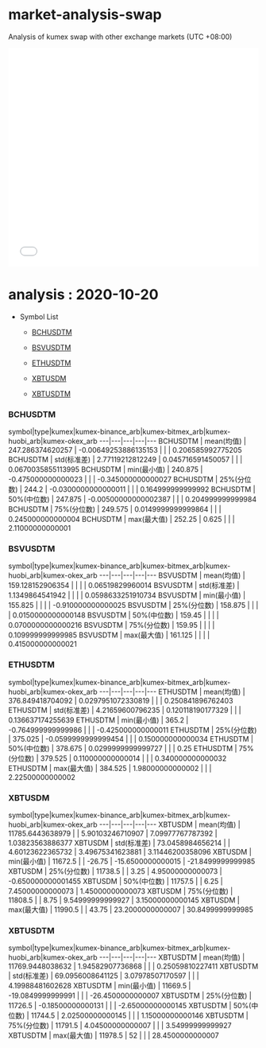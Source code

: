 # market-analysis-swap
Analysis of kumex swap with other exchange markets (UTC +08:00)

<iframe width="100%" height="440" src="./data.html" frameborder="no" border="0" scrolling="no"></iframe>

# analysis : 2020-10-20
* Symbol List

  * [BCHUSDTM](#bchusdtm)

  * [BSVUSDTM](#bsvusdtm)

  * [ETHUSDTM](#ethusdtm)

  * [XBTUSDM](#xbtusdm)

  * [XBTUSDTM](#xbtusdtm)


### BCHUSDTM

symbol|type|kumex|kumex-binance_arb|kumex-bitmex_arb|kumex-huobi_arb|kumex-okex_arb
---|---|---|---|---
BCHUSDTM | mean(均值) | 247.286374620257 | -0.00649253886135153 |  |  | 0.206585992775205
BCHUSDTM | std(标准差) | 2.77119212812249 | 0.045716591450057 |  |  | 0.0670035855113995
BCHUSDTM | min(最小值) | 240.875 | -0.475000000000023 |  |  | -0.345000000000027
BCHUSDTM | 25%(分位数) | 244.2 | -0.0300000000000011 |  |  | 0.164999999999992
BCHUSDTM | 50%(中位数) | 247.875 | -0.00500000000002387 |  |  | 0.204999999999984
BCHUSDTM | 75%(分位数) | 249.575 | 0.0149999999999864 |  |  | 0.245000000000004
BCHUSDTM | max(最大值) | 252.25 | 0.625 |  |  | 2.11000000000001


### BSVUSDTM

symbol|type|kumex|kumex-binance_arb|kumex-bitmex_arb|kumex-huobi_arb|kumex-okex_arb
---|---|---|---|---
BSVUSDTM | mean(均值) | 159.128152906354 |  |  |  | 0.06519829960014
BSVUSDTM | std(标准差) | 1.1349864541942 |  |  |  | 0.0598633251910734
BSVUSDTM | min(最小值) | 155.825 |  |  |  | -0.910000000000025
BSVUSDTM | 25%(分位数) | 158.875 |  |  |  | 0.0150000000000148
BSVUSDTM | 50%(中位数) | 159.45 |  |  |  | 0.0700000000000216
BSVUSDTM | 75%(分位数) | 159.95 |  |  |  | 0.109999999999985
BSVUSDTM | max(最大值) | 161.125 |  |  |  | 0.415000000000021


### ETHUSDTM

symbol|type|kumex|kumex-binance_arb|kumex-bitmex_arb|kumex-huobi_arb|kumex-okex_arb
---|---|---|---|---
ETHUSDTM | mean(均值) | 376.849418704092 | 0.0297951072330819 |  |  | 0.250841896762403
ETHUSDTM | std(标准差) | 4.21659600796235 | 0.120118190177329 |  |  | 0.136637174255639
ETHUSDTM | min(最小值) | 365.2 | -0.764999999999986 |  |  | -0.425000000000011
ETHUSDTM | 25%(分位数) | 375.025 | -0.0599999999999454 |  |  | 0.150000000000034
ETHUSDTM | 50%(中位数) | 378.675 | 0.0299999999999727 |  |  | 0.25
ETHUSDTM | 75%(分位数) | 379.525 | 0.110000000000014 |  |  | 0.340000000000032
ETHUSDTM | max(最大值) | 384.525 | 1.98000000000002 |  |  | 2.22500000000002


### XBTUSDM

symbol|type|kumex|kumex-binance_arb|kumex-bitmex_arb|kumex-huobi_arb|kumex-okex_arb
---|---|---|---|---
XBTUSDM | mean(均值) | 11785.6443638979 |  | 5.90103246710907 | 7.09977767787392 | 1.03823563886377
XBTUSDM | std(标准差) | 73.0458984656214 |  | 4.60123622365732 | 3.49675341623881 | 3.11446200358096
XBTUSDM | min(最小值) | 11672.5 |  | -26.75 | -15.6500000000015 | -21.8499999999985
XBTUSDM | 25%(分位数) | 11738.5 |  | 3.25 | 4.95000000000073 | -0.650000000001455
XBTUSDM | 50%(中位数) | 11757.5 |  | 6.25 | 7.45000000000073 | 1.45000000000073
XBTUSDM | 75%(分位数) | 11808.5 |  | 8.75 | 9.54999999999927 | 3.15000000000145
XBTUSDM | max(最大值) | 11990.5 |  | 43.75 | 23.2000000000007 | 30.8499999999985


### XBTUSDTM

symbol|type|kumex|kumex-binance_arb|kumex-bitmex_arb|kumex-huobi_arb|kumex-okex_arb
---|---|---|---|---
XBTUSDTM | mean(均值) | 11769.9448038632 | 1.94582907736868 |  |  | 0.25059810227411
XBTUSDTM | std(标准差) | 69.0956008641125 | 3.07978507170597 |  |  | 4.19988481602628
XBTUSDTM | min(最小值) | 11669.5 | -19.0849999999991 |  |  | -26.4500000000007
XBTUSDTM | 25%(分位数) | 11726.5 | -0.18500000000131 |  |  | -2.65000000000145
XBTUSDTM | 50%(中位数) | 11744.5 | 2.02500000000145 |  |  | 1.15000000000146
XBTUSDTM | 75%(分位数) | 11791.5 | 4.04500000000007 |  |  | 3.54999999999927
XBTUSDTM | max(最大值) | 11978.5 | 52 |  |  | 28.4500000000007

